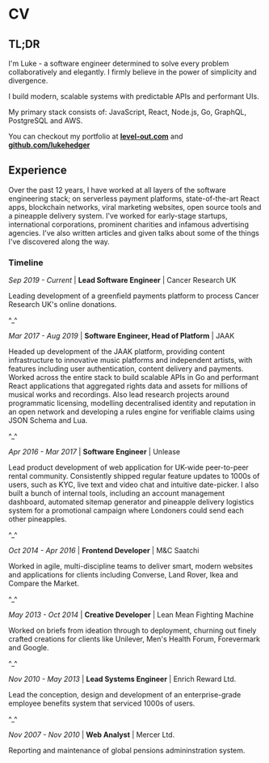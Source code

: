 # CV

## TL;DR

I'm Luke - a software engineer determined to solve every problem collaboratively and elegantly. I firmly believe in the power of simplicity and divergence.

I build modern, scalable systems with predictable APIs and performant UIs.

My primary stack consists of: JavaScript, React, Node.js, Go, GraphQL, PostgreSQL and AWS.

You can checkout my portfolio at **[level-out.com](https://www.level-out.com/)** and **[github.com/lukehedger](https://github.com/lukehedger)**

## Experience

Over the past 12 years, I have worked at all layers of the software engineering stack; on serverless payment platforms, state-of-the-art React apps, blockchain networks, viral marketing websites, open source tools and a pineapple delivery system. I've worked for early-stage startups, international corporations, prominent charities and infamous advertising agencies. I've also written articles and given talks about some of the things I've discovered along the way.

### Timeline

_Sep 2019 - Current_ | **Lead Software Engineer** | Cancer Research UK

Leading development of a greenfield payments platform to process Cancer Research UK's online donations.

^\_^

_Mar 2017 - Aug 2019_ | **Software Engineer, Head of Platform** | JAAK

Headed up development of the JAAK platform, providing content infrastructure to innovative music platforms and independent artists, with features including user authentication, content delivery and payments. Worked across the entire stack to build scalable APIs in Go and performant React applications that aggregated rights data and assets for millions of musical works and recordings. Also lead research projects around programmatic licensing, modelling decentralised identity and reputation in an open network and developing a rules engine for verifiable claims using JSON Schema and Lua.

^\_^

_Apr 2016 - Mar 2017_ | **Software Engineer** | Unlease

Lead product development of web application for UK-wide peer-to-peer rental community. Consistently shipped regular feature updates to 1000s of users, such as KYC, live text and video chat and intuitive date-picker. I also built a bunch of internal tools, including an account management dashboard, automated sitemap generator and pineapple delivery logistics system for a promotional campaign where Londoners could send each other pineapples.

^\_^

_Oct 2014 - Apr 2016_ | **Frontend Developer** | M&C Saatchi

Worked in agile, multi-discipline teams to deliver smart, modern websites and applications for clients including Converse, Land Rover, Ikea and Compare the Market.

^\_^

_May 2013 - Oct 2014_ | **Creative Developer** | Lean Mean Fighting Machine

Worked on briefs from ideation through to deployment, churning out finely crafted creations for clients like Unilever, Men's Health Forum, Forevermark and Google.

^\_^

_Nov 2010 - May 2013_ | **Lead Systems Engineer** | Enrich Reward Ltd.

Lead the conception, design and development of an enterprise-grade employee benefits system that serviced 1000s of users.

^\_^

_Nov 2007 - Nov 2010_ | **Web Analyst** | Mercer Ltd.

Reporting and maintenance of global pensions admininstration system.
